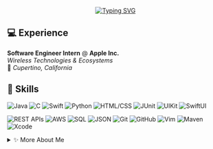 <div align="center">

[![Typing SVG](https://readme-typing-svg.herokuapp.com?font=Source+Sans+Pro&weight=700&size=28&duration=2300&pause=1100&color=0EA5E9&center=true&vCenter=true&width=720&lines=Hi%2C+I'm+Mohammed!;Software+Engineer+%E2%80%94+Backend+%7C+iOS+%7C+AI%2FML)](https://git.io/typing-svg)

</div>

## 💻 Experience
**Software Engineer Intern** @ **Apple Inc.**  
*Wireless Technologies & Ecosystems*  
📍 *Cupertino, California*  

## 🚀 Skills  
![Java](https://img.shields.io/badge/Java-ED8B00?style=flat&logo=coffeescript&logoColor=white)
![C](https://img.shields.io/badge/C-00599C?style=flat&logo=c&logoColor=white)
![Swift](https://img.shields.io/badge/Swift-FA7343?style=flat&logo=swift&logoColor=white)
![Python](https://img.shields.io/badge/Python-3776AB?style=flat&logo=python&logoColor=ffdd54)
![HTML/CSS](https://img.shields.io/badge/HTML5/CSS3-E34F26?style=flat&logo=html5&logoColor=white)
![JUnit](https://img.shields.io/badge/-JUnit-25A162?style=flat&logo=junit5&logoColor=white)
![UIKit](https://img.shields.io/badge/UIKit-000000?style=flat&logo=apple&logoColor=white)
![SwiftUI](https://img.shields.io/badge/SwiftUI-2D2D2D?style=flat&logo=swift&logoColor=white)

![REST APIs](https://img.shields.io/badge/REST_APIs-005571?style=flat&logo=fastapi&logoColor=white)
![AWS](https://img.shields.io/badge/AWS-232F3E?style=flat&logo=cloudflare&logoColor=white)
![SQL](https://img.shields.io/badge/SQL-003B57?style=flat&logo=postgresql&logoColor=white)
![JSON](https://img.shields.io/badge/JSON-000000?style=flat&logo=json&logoColor=white)
![Git](https://img.shields.io/badge/Git-F05032?style=flat&logo=git&logoColor=white)
![GitHub](https://img.shields.io/badge/GitHub-181717?style=flat&logo=github&logoColor=white)
![Vim](https://img.shields.io/badge/Vim-019733?style=flat&logo=vim&logoColor=white)
![Maven](https://img.shields.io/badge/Maven-C71A36?style=flat&logo=apachemaven&logoColor=white)
![Xcode](https://img.shields.io/badge/Xcode-1575F9?style=flat&logo=xcode&logoColor=white)

<details>
<summary>✨ More About Me</summary>
  
- 🎓 CS Student at GMU
- 📚 Courses: OOP, DSA, iOS, SWE, Testing
- 🎨 Hobbies: Gym, Cologne Collection, Fashion, Guitar, Books

</details>